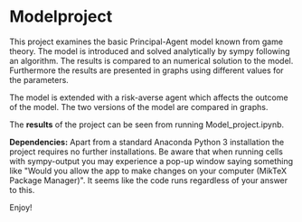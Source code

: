 # Modelproject

This project examines the basic Principal-Agent model known from game theory. The model is introduced and solved analytically by sympy following an algorithm. The results is compared to an numerical solution to the model. Furthermore the results are presented in graphs using different values for the parameters.

The model is extended with a risk-averse agent which affects the outcome of the model. The two versions of the model are compared in graphs.

The **results** of the project can be seen from running Model_project.ipynb.

**Dependencies:** Apart from a standard Anaconda Python 3 installation the project requires no further installations. 
Be aware that when running cells with sympy-output you may experience a pop-up window saying something like "Would you allow the app to make changes on your computer (MikTeX Package Manager)". It seems like the code runs regardless of your answer to this.

Enjoy!
